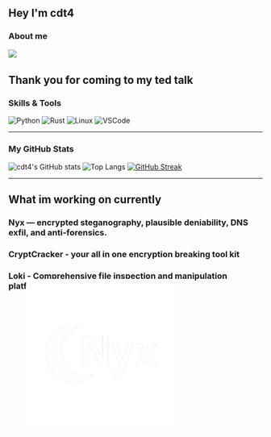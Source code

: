 ## Hey I'm cdt4

### About me

<img src="https://media1.tenor.com/m/z8cDbBBJ7mYAAAAd/biolit.gif" width="200"/>

## Thank you for coming to my ted talk



###  Skills & Tools

![Python](https://img.shields.io/badge/-Python-42f5cb?style=flat&logo=python&logoColor=white)
![Rust](https://img.shields.io/badge/-Rust-4f6bed?style=flat&logo=rust&logoColor=white)
![Linux](https://img.shields.io/badge/-Linux-8e59e8?style=flat&logo=linux&logoColor=white)
![VSCode](https://img.shields.io/badge/-VSCode-42f5cb?style=flat&logo=visual-studio-code&logoColor=white)

---

###  My GitHub Stats

![cdt4's GitHub stats](https://github-readme-stats.vercel.app/api?username=cdt4&show_icons=true&theme=tokyonight)
![Top Langs](https://github-readme-stats.vercel.app/api/top-langs/?username=cdt4&layout=compact&theme=tokyonight)
[![GitHub Streak](https://streak-stats.demolab.com?user=cdt4&theme=tokyonight)](https://git.io/streak-stats)

---


## What im working on currently
### Nyx — encrypted steganography, plausible deniability, DNS exfil, and anti-forensics.
### CryptCracker - your all in one encryption breaking tool kit
### Loki - Comprehensive file inspection and manipulation platform with advanced editing tools.

<div style="margin-top: -40px; margin-left: 35px; text-align: left;">
  <img src="folder/NYX.png" width="300" />
</div>



